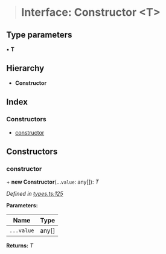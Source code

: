 > # Interface: Constructor <**T**>

## Type parameters

▪ **T**

## Hierarchy

* **Constructor**

## Index

### Constructors

* [constructor](_types_.constructor.md#constructor)

## Constructors

###  constructor

\+ **new Constructor**(...`value`: any[]): *T*

*Defined in [types.ts:125](https://github.com/polkadot-js/api/blob/096aa83/packages/types/src/types.ts#L125)*

**Parameters:**

Name | Type |
------ | ------ |
`...value` | any[] |

**Returns:** *T*
